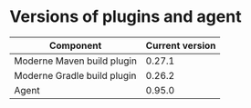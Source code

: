 # Versions of plugins and agent

| Component                   | Current version |
| --------------------------- |-----------------|
| Moderne Maven build plugin  | 0.27.1          |
| Moderne Gradle build plugin | 0.26.2          |
| Agent                       | 0.95.0          |
